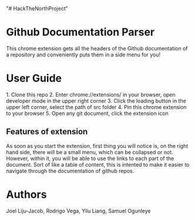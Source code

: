 "# HackTheNorthProject" 
<h1> Github Documentation Parser </h1>

This chrome extension gets all the headers of the Github documentation of a repository and conveniently puts them in a side menu for you!

<h1>User Guide</h1>
1. Clone this repo
2. Enter chrome://extensions/ in your browser, open developer mode in the upper right corner
3. Click the loading button in the upper left corner, select the path of src folder
4. Pin this chrome extension to your browser
5. Open any git document, click the extension icon

<h2> Features of extension</h2>
As soon as you start the extension, first thing you will notice is, on the right hand side, there will be a small menu, which can be collapsed or not. However, within it, you will be able to use the links to each part of the document. Sort of like a table of content, this is intented to make it easier to navigate through the documentation of github repos.

<h1> Authors </h1>
Joel Liju-Jacob, Rodrigo Vega, Yilu Liang, Samuel Ogunleye

